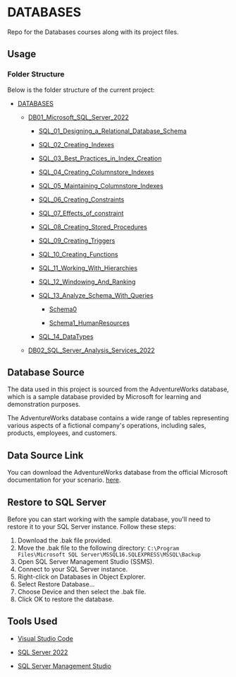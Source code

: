 # DATABASES
Repo for the Databases courses along with its project files.

## Usage

### Folder Structure

Below is the folder structure of the current project:

- [DATABASES](/DATABASES)

  - [DB01_Microsoft_SQL_Server_2022](./DB01_Microsoft_SQL_Server_2022)

    - [SQL_01_Designing_a_Relational_Database_Schema](./DB01_Microsoft_SQL_Server_2022/SQL_01_Designing_a_Relational_Database_Schema)

    - [SQL_02_Creating_Indexes](./DB01_Microsoft_SQL_Server_2022/SQL_02_Creating_Indexes)

    - [SQL_03_Best_Practices_in_Index_Creation](./DB01_Microsoft_SQL_Server_2022/SQL_03_Best_Practices_in_Index_Creation)

    - [SQL_04_Creating_Columnstore_Indexes](./DB01_Microsoft_SQL_Server_2022/SQL_04_Creating_Columnstore_Indexes)

    - [SQL_05_Maintaining_Columnstore_Indexes](./DB01_Microsoft_SQL_Server_2022/SQL_05_Maintaining_Columnstore_Indexes)

    - [SQL_06_Creating_Constraints](./DB01_Microsoft_SQL_Server_2022/SQL_06_Creating_Constraints)

    - [SQL_07_Effects_of_constraint](./DB01_Microsoft_SQL_Server_2022/SQL_07_Effects_of_constraint)

    - [SQL_08_Creating_Stored_Procedures](./DB01_Microsoft_SQL_Server_2022/SQL_08_Creating_Stored_Procedures)

    - [SQL_09_Creating_Triggers](./DB01_Microsoft_SQL_Server_2022/SQL_09_Creating_Triggers)

    - [SQL_10_Creating_Functions](./DB01_Microsoft_SQL_Server_2022/SQL_10_Creating_Functions)

    - [SQL_11_Working_With_Hierarchies](./DB01_Microsoft_SQL_Server_2022/SQL_11_Working_With_Hierarchies)

    - [SQL_12_Windowing_And_Ranking](./DB01_Microsoft_SQL_Server_2022/SQL_12_Windowing_And_Ranking)

    - [SQL_13_Analyze_Schema_With_Queries](./DB01_Microsoft_SQL_Server_2022/SQL_13_Analyze_Schema_With_Queries)

      - [Schema0](./DB01_Microsoft_SQL_Server_2022/SQL_13_Analyze_Schema_With_Queries/Schema0)

      - [Schema1_HumanResources](./DB01_Microsoft_SQL_Server_2022/SQL_13_Analyze_Schema_With_Queries/Schema1_HumanResources)

    - [SQL_14_DataTypes](./DB01_Microsoft_SQL_Server_2022/SQL_14_DataTypes)

  - [DB02_SQL_Server_Analysis_Services_2022](./DB02_SQL_Server_Analysis_Services_2022)



## Database Source

The data used in this project is sourced from the AdventureWorks database, which is a sample database provided by Microsoft for learning and demonstration purposes. 

The AdventureWorks database contains a wide range of tables representing various aspects of a fictional company's operations, including sales, products, employees, and customers.

## Data Source Link

You can download the AdventureWorks database from the official Microsoft documentation for your scenario. [here](https://learn.microsoft.com/en-us/sql/samples/adventureworks-install-configure?view=sql-server-ver16&tabs=ssms).

## Restore to SQL Server

Before you can start working with the sample database, you'll need to restore it to your SQL Server instance. Follow these steps:

1. Download the .bak file provided.
2. Move the .bak file to the following directory: `C:\Program Files\Microsoft SQL Server\MSSQL16.SQLEXPRESS\MSSQL\Backup`
3. Open SQL Server Management Studio (SSMS).
4. Connect to your SQL Server instance.
5. Right-click on Databases in Object Explorer.
6. Select Restore Database...
7. Choose Device and then select the .bak file.
8. Click OK to restore the database.


## Tools Used

- [Visual Studio Code](https://code.visualstudio.com/)

- [SQL Server 2022](https://www.microsoft.com/en-us/sql-server/sql-server-downloads)

- [SQL Server Management Studio](https://docs.microsoft.com/en-us/sql/ssms/download-sql-server-management-studio-ssms)

